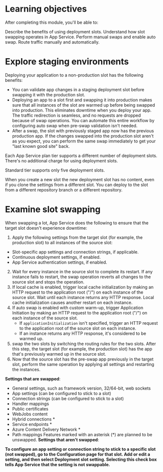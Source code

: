 # Learning objectives
After completing this module, you'll be able to:

Describe the benefits of using deployment slots.
Understand how slot swapping operates in App Service.
Perform manual swaps and enable auto swap.
Route traffic manually and automatically.

# Explore staging environments

Deploying your application to a non-production slot has the following benefits:

- You can validate app changes in a staging deployment slot before swapping it with the production slot.
- Deploying an app to a slot first and swapping it into production makes sure that all instances of the slot are warmed up before being swapped into production. This eliminates downtime when you deploy your app. The traffic redirection is seamless, and no requests are dropped because of swap operations. You can automate this entire workflow by configuring auto swap when pre-swap validation isn't needed.
- After a swap, the slot with previously staged app now has the previous production app. If the changes swapped into the production slot aren't as you expect, you can perform the same swap immediately to get your "last known good site" back.

Each App Service plan tier supports a different number of deployment slots. There's no additional charge for using deployment slots. 

Standard tier supports only five deployment slots.

When you create a new slot the new deployment slot has no content, even if you clone the settings from a different slot. You can deploy to the slot from a different repository branch or a different repository.

# Examine slot swapping
When swapping a lot, App Service does the following to ensure that the target slot doesn't experience downtime:

1. Apply the following settings from the target slot (for example, the production slot) to all instances of the source slot:
  - Slot-specific app settings and connection strings, if applicable.
  - Continuous deployment settings, if enabled.
  - App Service authentication settings, if enabled.
2. Wait for every instance in the source slot to complete its restart. If any instance fails to restart, the swap operation reverts all changes to the source slot and stops the operation.
3. If local cache is enabled, trigger local cache initialization by making an HTTP request to the application root ("/") on each instance of the source slot. Wait until each instance returns any HTTP response. Local cache initialization causes another restart on each instance.
4. If auto swap is enabled with custom warm-up, trigger Application Initiation by making an HTTP request to the application root ("/") on each instance of the source slot.
   - If `applicationInitialization` isn't specified, trigger an HTTP request to the application root of the source slot on each instance.
   - If an instance returns any HTTP response, it's considered to be warmed up.
5. swap the two slots by switching the routing rules for the two slots. After this step, the target slot (for example, the production slot) has the app that's previously warmed up in the source slot.
6. Now that the source slot has the pre-swap app previously in the target slot, perform the same operation by applying all settings and restarting the instances.

**Settings that are swapped**:
- General settings, such as framework version, 32/64-bit, web sockets
- App settings (can be configured to stick to a slot)
- Connection strings (can be configured to stick to a slot)
- Handler mappings
- Public certificates
- WebJobs content
- Hybrid connections *
- Service endpoints *
- Azure Content Delivery Network *
- Path mappings
Features marked with an asterisk (*) are planned to be unswapped.
**Settings that aren't swapped**:

**To configure an app setting or connection string to stick to a specific slot (not swapped), go to the Configuration page for that slot. Add or edit a setting, and then select Deployment slot setting. Selecting this check box tells App Service that the setting is not swappable.**